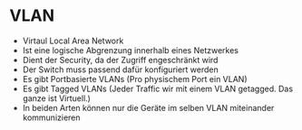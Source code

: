 # VLAN
- Virtaul Local Area Network
- Ist eine logische Abgrenzung innerhalb eines Netzwerkes
- Dient der Security, da der Zugriff engeschränkt wird
- Der Switch muss passend dafür konfiguriert werden
- Es gibt Portbasierte VLANs (Pro physischem Port ein VLAN)
- Es gibt Tagged VLANs (Jeder Traffic wir mit einem VLAN getagged. Das ganze ist Virtuell.)
- In beiden Arten können nur die Geräte im selben VLAN miteinander kommunizieren
